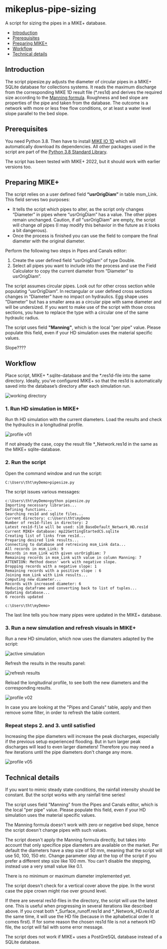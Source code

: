 # mikeplus-pipe-sizing

A script for sizing the pipes in a MIKE+ database.

  - [Introduction](#introduction)
  - [Prerequisites](#prerequisites)
  - [Preparing MIKE+](#preparing-mike)
  - [Workflow](#workflow)
  - [Technical details](#technical-details)


## Introduction

The script pipesize.py adjusts the diameter of circular pipes in a MIKE+ SQLite database for collections systems. It reads the maximum discharge from the corresponding MIKE 1D result file (\*.res1d) and derives the required size according to the [Manning formula]( https://en.wikipedia.org/wiki/Manning_formula). Roughness and bed slope are properties of the pipe and taken from the database. The outcome is a network with more or less free flow conditions, or at least a water level slope parallel to the bed slope.

## Prerequisites

You need Python 3.8. Then have to install [MIKE IO 1D](https://github.com/DHI/mikeio1d) which will automatically download its dependencies. All other packages used in the script are part of the [Python 3.8 Standard Library](https://docs.python.org/3.8/library/).

The script has been tested with MIKE+ 2022, but it should work with earlier versions too.

## Preparing MIKE+

The script relies on a user defined field **“usrOrigDiam”** in table msm_Link. This field serves two purposes:

  - It tells the script which pipes to alter, as the script only changes “Diameter” in pipes where “usrOrigDiam” has a value. The other pipes remain unchanged. Caution, if *all* "usrOrigDiam" are empty, the script will change *all* pipes (I may modify this behavior in the future as it looks a bit dangerous).
  - Once the process is finished you can use the field to compare the final diameter with the original diameter.

Perform the following two steps in Pipes and Canals editor:

1. Create the user defined field “usrOrigDiam” of type Double.
2. Select all pipes you want to include into the process and use the Field Calculator to copy the current diameter from “Diameter” to usrOrigDiam”.

The script assumes circular pipes. Look out for other cross section while populating “usrOrigDiam”. In rectangular or user defined cross sections changes in “Diameter” have no impact on hydraulics. Egg shape uses "Diameter" but has a smaller area as a circular pipe with same diameter and will be undersized. If you want to make use of the script with those cross sections, you have to replace the type with a circular one of the same hydraulic radius.

The script uses field **"Manning"**, which is the local "per pipe" value. Please populate this field, even if your HD simulation uses the material specific values.

Slope????

## Workflow

Place script, MIKE+ \*.sqlite-database and the \*.res1d-file into the same directory. Ideally, you’ve configured MIKE+ so that the res1d is automatically saved into the database’s directory after each simulation run.

![working directory](./images/dimensionierung_verzeichnis2.png)

### 1. Run HD simulation in MIKE+

Run th HD simulation with the current diameters. Load the results and check the hydraulics in a longitudinal profile.

![profile v01](./images/dimensionierung_profil-v01.png)

If not already the case, copy the result file \*\_Network.res1d in the same as the MIKE+ sqlite-database.

### 2. Run the script

Open the command window and run the script:

```
C:\Users\tht\myDemo>pipesize.py
```
The script issues various messages:

```
c:\Users\tht\myDemo>python pipesize.py
Importing necessary libraries...
Defining functions...
Searching res1d and sqlite files...
Current directory: c:\Users\tht\myDemo
Number of res1d-files in directory: 2
Latest res1d-file will be used: s10_BaseDefault_Network_HD.res1d
Current MIKE+ database: mp22GettingStartedCS.sqlite
Creating list of links from res1d...
Preparing desired link results...
Connecting to database and retreiving msm_Link data...
All records in msm_Link: 9
Records in msm_Link with given usrOrigDiam: 7
Remaining records in msm_Link with value in column Manning: 7
ATTENTION: Method doesn' work with negative slope.
Dropping records with a negative slope: 1
Remaining records with a positive slope : 6
Joining msm_Link with Link results...
Computing new diameter...
Records with increased diameter: 6
Reducing dataframe and converting back to list of tuples...
Updating database...
6 records updated

c:\Users\tht\myDemo>
```

The last line tells you how many pipes were updated in the MIKE+ database. 



### 3. Run a new simulation and refresh visuals in MIKE+

Run a new HD simulation, which now uses the diamaters adapted by the script:

![active simulation](./images/dimensionierung_active-simulation.png)

Refresh the results in the results panel:

![refresh results](./images/dimensionierung_results-refresh.png)

Reload the longitudinal profile, to see both the new diameters and the corresponding results.

![profile v02](./images/dimensionierung_profil-v02.png)

In case you are looking at the "Pipes and Canals" table, apply and then remove some filter, in order to refresh the table content.

### Repeat steps 2. and 3. until satisfied

Increasing the pipe diameters will increase the peak discharges, especially if the previous setup experienced flooding. But in turn larger peak discharges will lead to even larger diameters! Therefore you may need a few iterations until the pipe diameters don't change any more.

![profile v05](./images/dimensionierung_profil-v05.png)

## Technical details

If you want to mimic steady state conditions, the rainfall intensity should be constant. But the script works with any rainfall time series! 

The script uses field "Manning" from the Pipes and Canals editor, which is the local "per pipe" value. Please populate this field, even if your HD simulation uses the material specific values.

The Manning formula doesn't work with zero or negative bed slope, hence the script doesn't change pipes with such values.

The script doesn't apply the Manning formula directly, but takes into account that only specifice pipe diameters are available on the market. Per default the diameters have a step size of 50 mm, meaning that the script will use 50, 100, 150 etc. Change parameter *step* at the top of the script if you prefer a different step size like 100 mm. You can't disable the stepping, instead use a very small value like 0.1.

There is no minimum or maximum diameter implemented yet.

The script doesn't check for a vertical cover above the pipe. In the worst case the pipe crown might rise over ground level.

If there are several res1d-files in the directory, the script will use the latest one. This is useful when progressing in several iterations like described above. If you creat both \*\_Surface_runoff.res1d and \*\_Network_HD.res1d at the same time, it will use the HD file (because in the aphabetical order it comes first). If for some reason the chosen res1d file is not a network HD file, the script will fail with some error message.

The script does not work if MIKE+ uses a PostGreSQL database instead of a SQLite database.




